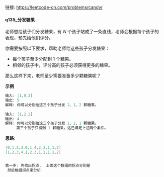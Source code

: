 链接:  https://leetcode-cn.com/problems/candy/

#### q135_分发糖果

老师想给孩子们分发糖果，有 *N* 个孩子站成了一条直线，老师会根据每个孩子的表现，预先给他们评分。

你需要按照以下要求，帮助老师给这些孩子分发糖果：

- 每个孩子至少分配到 1 个糖果。
- 相邻的孩子中，评分高的孩子必须获得更多的糖果。

那么这样下来，老师至少需要准备多少颗糖果呢？ 

**示例**

```java
输入: [1,0,2]
输出: 5
解释: 你可以分别给这三个孩子分发 2、1、2 颗糖果。
    
输入: [1,2,2]
输出: 4
解释: 你可以分别给这三个孩子分发 1、2、1 颗糖果。
     第三个孩子只得到 1 颗糖果，这已满足上述两个条件。
```



**思路**: 

```java 
[0,1,2,3,0,1,4,2,3,1,1,2]
[1,2,3,4,1,2,3,1,2,1,1,2]


第一步: 先找出拐点.  上面这个数组的拐点分别是
 然后根据拐点来分析. 

    
```









